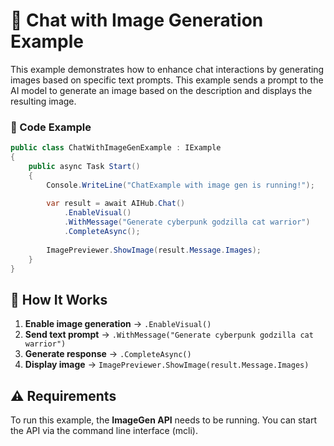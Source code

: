 # 📂 Chat with Image Generation Example

This example demonstrates how to enhance chat interactions by generating images based on specific text prompts.
This example sends a prompt to the AI model to generate an image based on the description and displays the resulting image.

### 📝 Code Example

```csharp
public class ChatWithImageGenExample : IExample
{
    public async Task Start()
    {
        Console.WriteLine("ChatExample with image gen is running!");
        
        var result = await AIHub.Chat()
            .EnableVisual()
            .WithMessage("Generate cyberpunk godzilla cat warrior")
            .CompleteAsync();
        
        ImagePreviewer.ShowImage(result.Message.Images);
    }
}
```

## 🔹 How It Works
1. **Enable image generation** → `.EnableVisual()`
2. **Send text prompt** → `.WithMessage("Generate cyberpunk godzilla cat warrior")`
3. **Generate response** → `.CompleteAsync()`
4. **Display image** → `ImagePreviewer.ShowImage(result.Message.Images)`

## ⚠️ Requirements
To run this example, the **ImageGen API** needs to be running. You can start the API via the command line interface (mcli).

